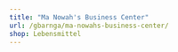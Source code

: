 ```yaml
---
title: "Ma Nowah's Business Center"
url: /gbarnga/ma-nowahs-business-center/
shop: Lebensmittel
---
```

